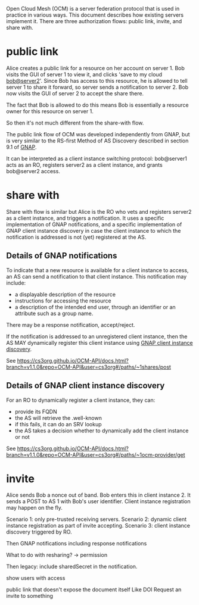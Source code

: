 Open Cloud Mesh (OCM) is a server federation protocol that is used in practice in various ways.
This document describes how existing servers implement it. There are three authorization flows: public link, invite, and share with.

# public link

Alice creates a public link for a resource on her account on server 1.
Bob visits the GUI of server 1 to view it, and clicks 'save to my cloud <bob@server2>'.
Since Bob has access to this resource, he is allowed to tell server 1 to share it forward, so server sends a notification to server 2.
Bob now visits the GUI of server 2 to accept the share there.

The fact that Bob is allowed to do this means Bob is essentially a resource owner for this resource on server 1.

So then it's not much different from the share-with flow.


The public link flow of OCM was developed independently from GNAP, but is very similar to
the RS-first Method of AS Discovery described in section 9.1 of [GNAP](https://datatracker.ietf.org/doc/draft-ietf-gnap-core-protocol/).

It can be interpreted as a client instance switching protocol: bob@server1 acts as an RO, registers server2 as a client instance, and grants bob@server2 access.

# share with

Share with flow is similar but Alice is the RO who vets and registers server2 as a client instance, and triggers a notification.
It uses a specific implementation of GNAP notifications, and a specific implementation of GNAP client instance discovery in case the
client instance to which the notification is addressed is not (yet) registered at the AS.

## Details of GNAP notifications
To indicate that a new resource is available for a client instance to access,
an AS can send a notification to that client instance.
This notification may include:
* a displayable description of the resource
* instructions for accessing the resource
* a description of the intended end user, through an identifier or an attribute such as a group name.

There may be a response notification, accept/reject.

If the notification is addressed to an unregistered client instance, then the AS MAY dynamically register this client instance
using [GNAP client instance discovery](./gnap-client-instance-discovery.md).

See https://cs3org.github.io/OCM-API/docs.html?branch=v1.1.0&repo=OCM-API&user=cs3org#/paths/~1shares/post

## Details of GNAP client instance discovery
For an RO to dynamically register a client instance, they can:
* provide its FQDN
* the AS will retrieve the .well-known
* if this fails, it can do an SRV lookup
* the AS takes a decision whether to dynamically add the client instance or not

See https://cs3org.github.io/OCM-API/docs.html?branch=v1.1.0&repo=OCM-API&user=cs3org#/paths/~1ocm-provider/get

# invite

Alice sends Bob a nonce out of band. Bob enters this in client instance 2.
It sends a POST to AS 1 with Bob's user identifier.
Client instance registration may happen on the fly.


Scenario 1: only pre-trusted receiving servers.
Scenario 2: dynamic client instance registration as part of invite accepting.
Scenario 3: client instance discovery triggered by RO.

Then GNAP notifications including response notifications

What to do with resharing? -> permission

Then legacy: include sharedSecret in the notification.

show users with access

public link that doesn't expose the document itself
Like DOI
Request an invite to something


